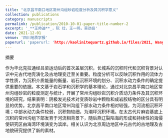 ```yaml
---
title: "北京昌平南口地区常州沟组砂岩粒度分析及其沉积学意义"
collection: publications
category: manuscripts
permalink: /publication/2010-10-01-paper-title-number-2
excerpt: '_**王帅迪**_，阮 壮，王一鸣，吴劲岳'
date: 2021-12-01
venue: '四川地质学报'
paperurl: 'paperurl: 'http://kaolinitequartz.github.io/files/2021, Wang et al., SCDZXB.pdf'
---
```

摘要

作为华北克拉通经吕梁运动后的首次盖层沉积，长城系的沉积时代和沉积背景对认识中元古代地壳演化及古地理变迁至关重要。粒度分析可以反映沉积作用的流体力学性质，为沉积介质能量的衡量、岩石沉积环境的划分、沉积水动力条件的确定提供重要的依据。本文基于岩石学和沉积学的基本理论，通过对北京昌平南口地区常州沟组砂岩的粒度测定与统计，开展了常州沟组砂岩沉积介质动力条件及其沉积环境的研究，结果表明：阴极发光技术对变质砂岩中颗粒和成岩胶结物的区分具有明显的优势。北京昌平南口地区常州沟组下部水动力条件相对较强，为河流相沉积环境；中部水动力条件较弱，沉积物较细，为潮坪沉积环境。在太古代片麻岩基底上沉积的常州沟组下部发育于河流相背景下，随后燕辽裂陷海的形成和持续性的海侵使研究区由海湾环境演变为滨岸。相关认识为北京周边地区中元古代的古地理及古地貌研究提供了新的素材。
